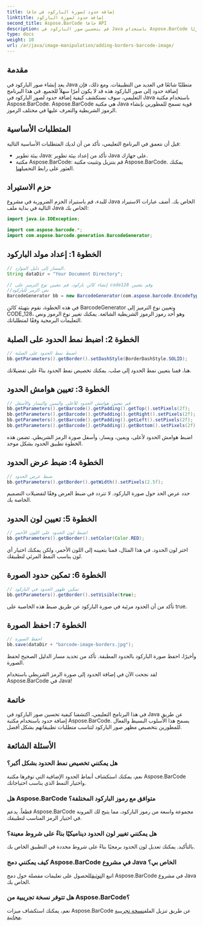 ```yaml
---
title: إضافة حدود لصورة الباركود في جافا
linktitle: إضافة حدود لصورة الباركود
second_title: Aspose.BarCode جافا API
description: قم بتحسين صور الباركود في Java باستخدام Aspose.BarCode عن طريق إضافة حدود قابلة للتخصيص. اتبع هذا الدليل التفصيلي خطوة بخطوة للوصول إلى حل باركود جذاب بصريًا.
type: docs
weight: 10
url: /ar/java/image-manipulation/adding-borders-barcode-image/
---
```


## مقدمة

يعد إنشاء صور الباركود في Java متطلبًا شائعًا في العديد من التطبيقات. ومع ذلك، فإن إضافة حدود إلى صور الباركود هذه قد لا يكون أمرًا سهلاً للجميع. في هذا البرنامج التعليمي، سوف نستكشف كيفية إضافة حدود لصور الباركود في Java باستخدام مكتبة Aspose.BarCode. Aspose.BarCode هي مكتبة Java قوية تسمح للمطورين بإنشاء الرموز الشريطية والتعرف عليها في مختلف الرموز.

## المتطلبات الأساسية

قبل أن نتعمق في البرنامج التعليمي، تأكد من أن لديك المتطلبات الأساسية التالية:

- بيئة تطوير Java: تأكد من إعداد بيئة تطوير Java على جهازك.
- مكتبة Aspose.BarCode: قم بتنزيل وتثبيت مكتبة Aspose.BarCode. يمكنك العثور على رابط التحميل[هنا](https://releases.aspose.com/barcode/java/).

## حزم الاستيراد

للبدء، قم باستيراد الحزم الضرورية في مشروع Java الخاص بك. أضف عبارات الاستيراد التالية في بداية ملف Java الخاص بك:

```java
import java.io.IOException;

import com.aspose.barcode.*;
import com.aspose.barcode.generation.BarcodeGenerator;
```

## الخطوة 1: إعداد مولد الباركود

```java
// المسار إلى دليل الموارد.
String dataDir = "Your Document Directory";

// إنشاء كائن باركود، قم بتعيين نوع الترميز على code128 وقم بتعيين
//نص الرمز للباركود
BarcodeGenerator bb = new BarcodeGenerator(com.aspose.barcode.EncodeTypes.CODE_128, "1234567");
```

في هذه الخطوة، نقوم بتهيئة كائن BarcodeGenerator وتعيين نوع الترميز إلى CODE_128، وهو أحد رموز الرموز الشريطية الشائعة. يمكنك تغيير نوع الرموز ونص التعليمات البرمجية وفقًا لمتطلباتك.

## الخطوة 2: اضبط نمط الحدود على الصلبة

```java
// اضبط نمط الحدود على الصلبة
bb.getParameters().getBorder().setDashStyle(BorderDashStyle.SOLID);
```

هنا، قمنا بتعيين نمط الحدود إلى صلب. يمكنك تخصيص نمط الحدود بناءً على تفضيلاتك.

## الخطوة 3: تعيين هوامش الحدود

```java
// قم بتعيين هوامش الحدود للأعلى واليمين واليسار والأسفل
bb.getParameters().getBarcode().getPadding().getTop().setPixels(2f);
bb.getParameters().getBarcode().getPadding().getRight().setPixels(2f);
bb.getParameters().getBarcode().getPadding().getLeft().setPixels(2f);
bb.getParameters().getBarcode().getPadding().getBottom().setPixels(2f);
```

اضبط هوامش الحدود لأعلى، ويمين، ويسار، وأسفل صورة الرمز الشريطي. تضمن هذه الخطوة تطبيق الحدود بشكل موحد.

## الخطوة 4: ضبط عرض الحدود

```java
// ضبط عرض الحدود
bb.getParameters().getBorder().getWidth().setPixels(2.5f);
```

حدد عرض الحد حول صورة الباركود. لا تتردد في ضبط العرض وفقًا لتفضيلات التصميم الخاصة بك.

## الخطوة 5: تعيين لون الحدود

```java
// اضبط لون الحدود على اللون الأحمر
bb.getParameters().getBorder().setColor(Color.RED);
```

اختر لون الحدود. في هذا المثال، قمنا بتعيينه إلى اللون الأحمر، ولكن يمكنك اختيار أي لون يناسب النمط المرئي لتطبيقك.

## الخطوة 6: تمكين حدود الصورة

```java
// تمكين ظهور الحدود في الباركود
bb.getParameters().getBorder().setVisible(true);
```

تأكد من أن الحدود مرئية في صورة الباركود عن طريق ضبط هذه الخاصية على true.

## الخطوة 7: احفظ الصورة

```java
// احفظ الصورة
bb.save(dataDir + "barcode-image-borders.jpg");
```

وأخيرًا، احفظ صورة الباركود بالحدود المطبقة. تأكد من تحديد مسار الدليل الصحيح لحفظ الصورة.

لقد نجحت الآن في إضافة الحدود إلى صورة الرمز الشريطي باستخدام Aspose.BarCode في Java!

## خاتمة

في هذا البرنامج التعليمي، اكتشفنا كيفية تحسين صور الباركود في Java عن طريق إضافة حدود باستخدام مكتبة Aspose.BarCode. يسمح هذا الأسلوب البسيط والفعال للمطورين بتخصيص مظهر صور الباركود لتناسب متطلبات تطبيقاتهم بشكل أفضل.

## الأسئلة الشائعة

### هل يمكنني تخصيص نمط الحدود بشكل أكبر؟
نعم، يمكنك استكشاف أنماط الحدود الإضافية التي توفرها مكتبة Aspose.BarCode واختيار النمط الذي يناسب احتياجاتك.

### هل Aspose.BarCode متوافق مع رموز الباركود المختلفة؟
قطعاً. يدعم Aspose.BarCode مجموعة واسعة من رموز الباركود، مما يتيح لك المرونة في اختيار الرمز المناسب لتطبيقك.

### هل يمكنني تغيير لون الحدود ديناميكيًا بناءً على شروط معينة؟
بالتأكيد. يمكنك تعديل لون الحدود برمجيًا بناءً على شروط محددة في التطبيق الخاص بك.

### كيف يمكنني دمج Aspose.BarCode في مشروع Java الخاص بي؟
 اتبع ال[توثيق](https://reference.aspose.com/barcode/java/)للحصول على تعليمات مفصلة حول دمج Aspose.BarCode في مشروع Java الخاص بك.

### هل تتوفر نسخة تجريبية من Aspose.BarCode؟
 نعم، يمكنك استكشاف ميزات Aspose.BarCode عن طريق تنزيل الملف[نسخة تجريبية مجانية](https://releases.aspose.com/).
